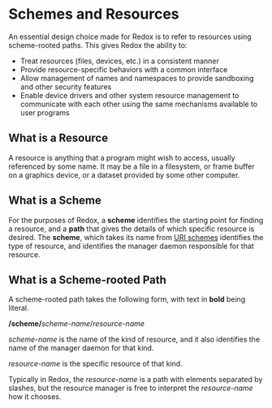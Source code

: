 # Schemes and Resources

An essential design choice made for Redox is to refer to resources using scheme-rooted paths.
This gives Redox the ability to:

- Treat resources (files, devices, etc.) in a consistent manner
- Provide resource-specific behaviors with a common interface
- Allow management of names and namespaces to provide sandboxing and other security features
- Enable device drivers and other system resource management to communicate with each other using the same mechanisms available to user programs

## What is a Resource

A resource is anything that a program might wish to access, usually referenced by some name.
It may be a file in a filesystem, or frame buffer on a graphics device, or a dataset provided by some other computer.

## What is a Scheme

For the purposes of Redox, a **scheme** identifies the starting point for finding a resource,
and a **path** that gives the details of which specific resource is desired.
The **scheme**, which takes its name from [URI schemes](https://en.wikipedia.org/wiki/List_of_URI_schemes) identifies the type of resource,
and identifies the manager daemon responsible for that resource.

## What is a Scheme-rooted Path

A scheme-rooted path takes the following form, with text in **bold** being literal.

  **/scheme/**_scheme-name_/_resource-name_

_scheme-name_ is the name of the kind of resource, and it also identifies the name of the manager daemon for that kind.

_resource-name_ is the specific resource of that kind.

Typically in Redox, the _resource-name_ is a path with elements separated by slashes,
but the resource manager is free to interpret the _resource-name_ how it chooses.
